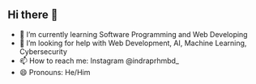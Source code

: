 ## Hi there 👋

- 🌱 I’m currently learning Software Programming and Web Developing 
- 🤔 I’m looking for help with Web Development, AI, Machine Learning, Cybersecurity
- 📫 How to reach me: Instagram @indraprhmbd_
- 😄 Pronouns: He/Him

